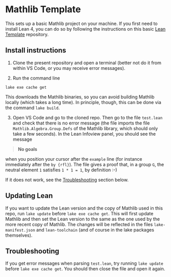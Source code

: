 # Mathlib Template

This sets up a basic Mathlib project on your machine. If you first need to install Lean 4, you can do so by following the instructions on this basic [Lean Template](https://github.com/matematiflo/LeanTemplate) repository.

## Install instructions

1. Clone the present repository and open a terminal (better not do it from within VS Code, or you may receive error messages).

2. Run the command line

```script
lake exe cache get
```

This downloads the Mathlib binaries, so you can avoid building Mathlib locally (which takes a long time). In principle, though, this can be done via the command `lake build`.

3. Open VS Code and go to the cloned repo. Then go to the file `test.lean` and check that there is no error message (the file imports the file `Mathlib.Algebra.Group.Defs` of the Mathlib library, which should only take a few seconds). In the Lean Infoview panel, you should see the message

> **No goals**

when you position your cursor after the `example` line (for instance immediately after the `by {rfl}`). The file gives a proof that, in a group `G`, the neutral element `1` satisfies `1 * 1 = 1`, by definition :-)

If it does not work, see the [Troubleshooting](#troubleshooting) section below.

## Updating Lean

If you want to update the Lean version and the copy of Mathlib used in this repo, run `lake update` before `lake exe cache get`. This will first update Mathlib and then set the Lean version to the same as the one used by the more recent copy of Mathlib. The changes will be reflected in the files `lake-manifest.json` and `lean-toolchain` (and of course in the lake packages themselves).

## Troubleshooting

If you get error messages when parsing `test.lean`, try running `lake update` before `lake exe cache get`. You should then close the file and open it again.
